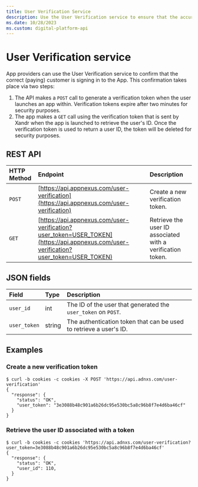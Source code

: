 ```yaml
---
title: User Verification Service
description: Use the User Verification service to ensure that the accurate (paying) customer is logging into the App.
ms.date: 10/28/2023
ms.custom: digital-platform-api
---
```


# User Verification service

App providers can use the User Verification service to confirm that the correct (paying) customer is signing in to the App. This confirmation takes place via two steps:

1. The API makes a `POST` call to generate a verification token when the user launches an app within. Verification tokens expire after two minutes for security purposes.
1. The app makes a `GET` call using the verification token that is sent by Xandr when the app is launched to retrieve the user's ID. Once the verification token is used to return a user ID, the token will be deleted for security purposes.

## REST API

| HTTP Method | Endpoint | Description |
|:---|:---|:---|
| `POST` | [https://api.appnexus.com/user-verification](https://api.appnexus.com/user-verification) | Create a new verification token. |
| `GET` | [https://api.appnexus.com/user-verification?user_token=USER_TOKEN](https://api.appnexus.com/user-verification?user_token=USER_TOKEN) | Retrieve the user ID associated with a verification token. |

## JSON fields

| Field | Type | Description |
|:---|:---|:---|
| `user_id` | int | The ID of the user that generated the `user_token` on `POST`. |
| `user_token` | string | The authentication token that can be used to retrieve a user's ID. |

## Examples

### Create a new verification token

```
$ curl -b cookies -c cookies -X POST 'https://api.adnxs.com/user-verification'
{
  "response": {
    "status": "OK",
    "user_token": "3e3088b48c901a6b26dc95e530bc5a8c96b8f7e4d6ba46cf"
  }
}
```

### Retrieve the user ID associated with a token

```
$ curl -b cookies -c cookies 'https://api.adnxs.com/user-verification?user_token=3e3088b48c901a6b26dc95e530bc5a8c96b8f7e4d6ba46cf'
{
  "response": {
    "status": "OK",
    "user_id": 110,
  }
}
```
